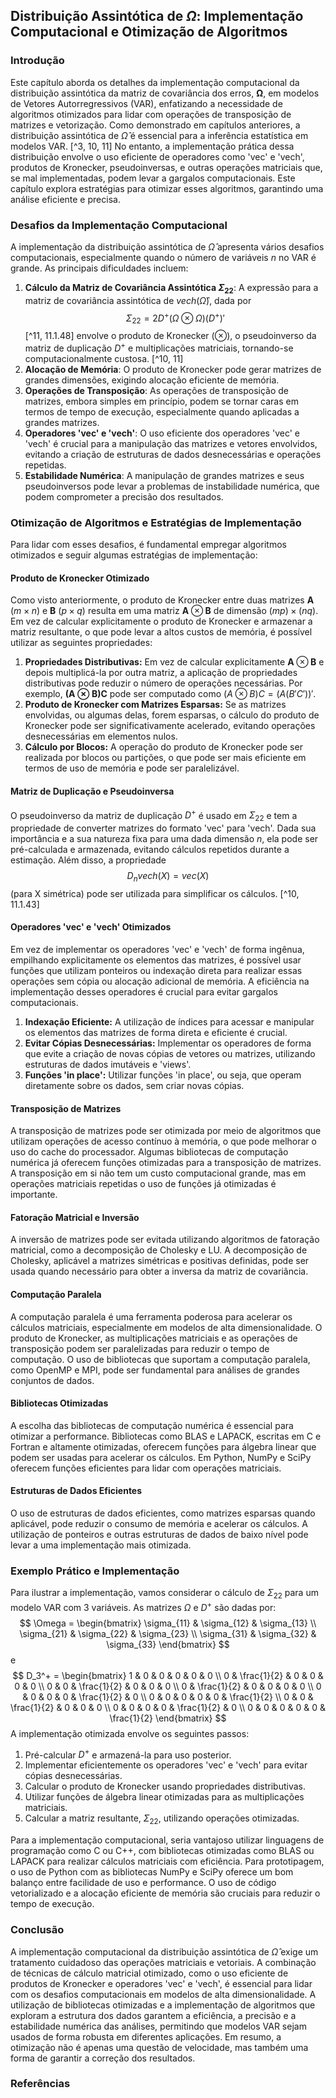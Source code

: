 ## Distribuição Assintótica de $\Omega$: Implementação Computacional e Otimização de Algoritmos
### Introdução
Este capítulo aborda os detalhes da implementação computacional da distribuição assintótica da matriz de covariância dos erros, $\mathbf{\Omega}$, em modelos de Vetores Autorregressivos (VAR), enfatizando a necessidade de algoritmos otimizados para lidar com operações de transposição de matrizes e vetorização. Como demonstrado em capítulos anteriores, a distribuição assintótica de $\hat{\Omega}$ é essencial para a inferência estatística em modelos VAR. [^3, 10, 11] No entanto, a implementação prática dessa distribuição envolve o uso eficiente de operadores como 'vec' e 'vech', produtos de Kronecker, pseudoinversas, e outras operações matriciais que, se mal implementadas, podem levar a gargalos computacionais. Este capítulo explora estratégias para otimizar esses algoritmos, garantindo uma análise eficiente e precisa.

### Desafios da Implementação Computacional
A implementação da distribuição assintótica de $\hat{\Omega}$ apresenta vários desafios computacionais, especialmente quando o número de variáveis *$n$* no VAR é grande. As principais dificuldades incluem:
1.  **Cálculo da Matriz de Covariância Assintótica $\Sigma_{22}$**: A expressão para a matriz de covariância assintótica de *vech*($\hat{\Omega}$), dada por
$$ \Sigma_{22} = 2D^+ (\Omega \otimes \Omega)(D^+)' $$
[^11, 11.1.48]
    envolve o produto de Kronecker $(\otimes)$, o pseudoinverso da matriz de duplicação $D^+$ e multiplicações matriciais, tornando-se computacionalmente custosa. [^10, 11]
2.  **Alocação de Memória**: O produto de Kronecker pode gerar matrizes de grandes dimensões, exigindo alocação eficiente de memória.
3.  **Operações de Transposição**: As operações de transposição de matrizes, embora simples em princípio, podem se tornar caras em termos de tempo de execução, especialmente quando aplicadas a grandes matrizes.
4.  **Operadores 'vec' e 'vech'**: O uso eficiente dos operadores 'vec' e 'vech' é crucial para a manipulação das matrizes e vetores envolvidos, evitando a criação de estruturas de dados desnecessárias e operações repetidas.
5.  **Estabilidade Numérica**: A manipulação de grandes matrizes e seus pseudoinversos pode levar a problemas de instabilidade numérica, que podem comprometer a precisão dos resultados.

### Otimização de Algoritmos e Estratégias de Implementação
Para lidar com esses desafios, é fundamental empregar algoritmos otimizados e seguir algumas estratégias de implementação:

#### Produto de Kronecker Otimizado
Como visto anteriormente, o produto de Kronecker entre duas matrizes $\mathbf{A}$ ($m \times n$) e $\mathbf{B}$ ($p \times q$) resulta em uma matriz $\mathbf{A} \otimes \mathbf{B}$ de dimensão $(mp) \times (nq)$.  Em vez de calcular explicitamente o produto de Kronecker e armazenar a matriz resultante, o que pode levar a altos custos de memória, é possível utilizar as seguintes propriedades:
1.  **Propriedades Distributivas:** Em vez de calcular explicitamente  $\mathbf{A} \otimes \mathbf{B}$ e depois multiplicá-la por outra matriz, a aplicação de propriedades distributivas pode reduzir o número de operações necessárias. Por exemplo, $\mathbf{(A \otimes B)C}$ pode ser computado como $(A \otimes B) C = (A (B' C'))'$.
2.  **Produto de Kronecker com Matrizes Esparsas:** Se as matrizes envolvidas, ou algumas delas, forem esparsas, o cálculo do produto de Kronecker pode ser significativamente acelerado, evitando operações desnecessárias em elementos nulos.
3.  **Cálculo por Blocos:** A operação do produto de Kronecker pode ser realizada por blocos ou partições, o que pode ser mais eficiente em termos de uso de memória e pode ser paralelizável.

#### Matriz de Duplicação e Pseudoinversa
O pseudoinverso da matriz de duplicação $D^+$ é usado em $\Sigma_{22}$  e tem a propriedade de converter matrizes do formato 'vec' para 'vech'. Dada sua importância e a sua natureza fixa para uma dada dimensão $n$, ela pode ser pré-calculada e armazenada, evitando cálculos repetidos durante a estimação. Além disso, a propriedade
$$ D_n vech(X) = vec(X) $$
(para X simétrica) pode ser utilizada para simplificar os cálculos. [^10, 11.1.43]

#### Operadores 'vec' e 'vech' Otimizados
Em vez de implementar os operadores 'vec' e 'vech' de forma ingênua, empilhando explicitamente os elementos das matrizes, é possível usar funções que utilizam ponteiros ou indexação direta para realizar essas operações sem cópia ou alocação adicional de memória.  A eficiência na implementação desses operadores é crucial para evitar gargalos computacionais.
1.  **Indexação Eficiente:** A utilização de índices para acessar e manipular os elementos das matrizes de forma direta e eficiente é crucial.
2.  **Evitar Cópias Desnecessárias:** Implementar os operadores de forma que evite a criação de novas cópias de vetores ou matrizes, utilizando estruturas de dados imutáveis e 'views'.
3. **Funções 'in place':** Utilizar funções 'in place', ou seja, que operam diretamente sobre os dados, sem criar novas cópias.

#### Transposição de Matrizes
A transposição de matrizes pode ser otimizada por meio de algoritmos que utilizam operações de acesso contínuo à memória, o que pode melhorar o uso do cache do processador. Algumas bibliotecas de computação numérica já oferecem funções otimizadas para a transposição de matrizes. A transposição em si não tem um custo computacional grande, mas em operações matriciais repetidas o uso de funções já otimizadas é importante.

#### Fatoração Matricial e Inversão
A inversão de matrizes pode ser evitada utilizando algoritmos de fatoração matricial, como a decomposição de Cholesky e LU.  A decomposição de Cholesky, aplicável a matrizes simétricas e positivas definidas, pode ser usada quando necessário para obter a inversa da matriz de covariância.

#### Computação Paralela
A computação paralela é uma ferramenta poderosa para acelerar os cálculos matriciais, especialmente em modelos de alta dimensionalidade. O produto de Kronecker, as multiplicações matriciais e as operações de transposição podem ser paralelizadas para reduzir o tempo de computação. O uso de bibliotecas que suportam a computação paralela, como OpenMP e MPI, pode ser fundamental para análises de grandes conjuntos de dados.

#### Bibliotecas Otimizadas
A escolha das bibliotecas de computação numérica é essencial para otimizar a performance. Bibliotecas como BLAS e LAPACK, escritas em C e Fortran e altamente otimizadas, oferecem funções para álgebra linear que podem ser usadas para acelerar os cálculos. Em Python, NumPy e SciPy oferecem funções eficientes para lidar com operações matriciais.

#### Estruturas de Dados Eficientes
O uso de estruturas de dados eficientes, como matrizes esparsas quando aplicável, pode reduzir o consumo de memória e acelerar os cálculos. A utilização de ponteiros e outras estruturas de dados de baixo nível pode levar a uma implementação mais otimizada.

### Exemplo Prático e Implementação
Para ilustrar a implementação, vamos considerar o cálculo de $\Sigma_{22}$ para um modelo VAR com 3 variáveis. As matrizes $\Omega$ e $D^+$ são dadas por:
$$ \Omega = \begin{bmatrix} \sigma_{11} & \sigma_{12} & \sigma_{13} \\ \sigma_{21} & \sigma_{22} & \sigma_{23} \\ \sigma_{31} & \sigma_{32} & \sigma_{33} \end{bmatrix} $$
e
$$ D_3^+ = \begin{bmatrix} 1 & 0 & 0 & 0 & 0 & 0 \\ 0 & \frac{1}{2} & 0 & 0 & 0 & 0 \\ 0 & 0 & \frac{1}{2} & 0 & 0 & 0 \\ 0 & \frac{1}{2} & 0 & 0 & 0 & 0 \\ 0 & 0 & 0 & 0 & \frac{1}{2} & 0 \\ 0 & 0 & 0 & 0 & 0 & \frac{1}{2} \\ 0 & 0 & \frac{1}{2} & 0 & 0 & 0 \\ 0 & 0 & 0 & 0 & \frac{1}{2} & 0 \\ 0 & 0 & 0 & 0 & 0 & \frac{1}{2} \end{bmatrix} $$
A implementação otimizada envolve os seguintes passos:
1. Pré-calcular $D^+$ e armazená-la para uso posterior.
2. Implementar eficientemente os operadores 'vec' e 'vech' para evitar cópias desnecessárias.
3. Calcular o produto de Kronecker  usando propriedades distributivas.
4. Utilizar funções de álgebra linear otimizadas para as multiplicações matriciais.
5.  Calcular a matriz resultante, $\Sigma_{22}$, utilizando operações otimizadas.

Para a implementação computacional, seria vantajoso utilizar linguagens de programação como C ou C++, com bibliotecas otimizadas como BLAS ou LAPACK para realizar cálculos matriciais com eficiência.  Para prototipagem, o uso de Python com as bibliotecas NumPy e SciPy oferece um bom balanço entre facilidade de uso e performance. O uso de código vetorializado e a alocação eficiente de memória são cruciais para reduzir o tempo de execução.

### Conclusão
A implementação computacional da distribuição assintótica de $\hat{\Omega}$ exige um tratamento cuidadoso das operações matriciais e vetoriais. A combinação de técnicas de cálculo matricial otimizado, como o uso eficiente de produtos de Kronecker e operadores 'vec' e 'vech',  é essencial para lidar com os desafios computacionais em modelos de alta dimensionalidade. A utilização de bibliotecas otimizadas e a implementação de algoritmos que exploram a estrutura dos dados garantem a eficiência, a precisão e a estabilidade numérica das análises, permitindo que modelos VAR sejam usados de forma robusta em diferentes aplicações.  Em resumo, a otimização não é apenas uma questão de velocidade, mas também uma forma de garantir a correção dos resultados.
### Referências
[^3]:  *“The likelihood function is calculated in the same way as for a scalar auto-regression."* [11.1.3]
[^10]: *“The next task is to calculate the maximum likelihood estimate of 2. Here two results from matrix calculus will prove helpful..."* [11.1.44]
[^11]:  *“A proof of this proposition is provided in Appendix 11.A to this chapter."* [11.1.35]
[^4]: *“When evaluated at the MLE ÎÛ, the log likelihood [11.1.10] is..."* [11.1.25]
<!-- END -->
